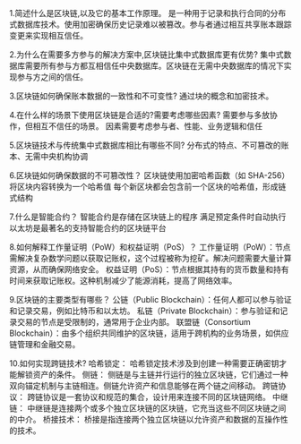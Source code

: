 1.简述什么是区块链,以及它的基本工作原理。
是一种用于记录和执行合同的分布式数据库技术。使用加密确保历史记录难以被篡改。参与者通过相互共享账本跟踪变更来实现相互信任。

2.为什么在需要多方参与的解决方案中,区块链比集中式数据库更有优势?
集中式数据库需要所有参与方都互相信任中央数据库。区块链在无需中央数据库的情况下实现参与方之间的信任。

3.区块链如何确保账本数据的一致性和不可变性?
通过块的概念和加密技术。

4.在什么样的场景下使用区块链是合适的?需要考虑哪些因素?
需要参与多放协作，但相互不信任的场景。
因素需要考虑参与者、性能、业务逻辑和信任

5.区块链技术与传统集中式数据库相比有哪些不同?
分布式的特点、不可篡改的账本、无需中央机构协调

6.区块链如何确保数据的不可篡改性？
区块链使用加密哈希函数（如 SHA-256）将区块内容转换为一个哈希值
每个新区块都会包含前一个区块的哈希值，形成链式结构

7.什么是智能合约？
智能合约是存储在区块链上的程序
满足预定条件时自动执行
以太坊是最著名的支持智能合约的区块链平台

8.如何解释工作量证明（PoW）和权益证明（PoS）？
工作量证明（PoW）：节点需解决复杂数学问题以获取记账权，这个过程被称为挖矿。解决问题需要大量计算资源，从而确保网络安全。
权益证明（PoS）：节点根据其持有的货币数量和持有时间来获取记账权。这种机制减少了能源消耗，提高了网络效率。

9.区块链的主要类型有哪些？
公链（Public Blockchain）：任何人都可以参与验证和记录交易，例如比特币和以太坊。
私链（Private Blockchain）：参与验证和记录交易的节点是受限制的，通常用于企业内部。
联盟链（Consortium Blockchain）：由多个组织共同维护的区块链，适用于跨机构的业务场景，如供应链管理和金融交易。

10.如何实现跨链技术?
哈希锁定： 哈希锁定技术涉及到创建一种需要正确密钥才能解锁资产的条件。
侧链： 侧链是与主链并行运行的独立区块链，它们通过一种双向锚定机制与主链相连。侧链允许资产和信息能够在两个链之间移动。
跨链协议： 跨链协议是一套协议和规范的集合，设计用来连接不同的区块链网络。
中继链： 中继链是连接两个或多个独立区块链的区块链，它充当这些不同区块链之间的中介。
桥接技术： 桥接是指连接两个独立区块链以允许资产和数据的互操作性的技术。

